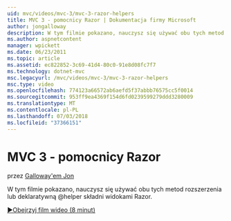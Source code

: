 ```yaml
---
uid: mvc/videos/mvc-3/mvc-3-razor-helpers
title: MVC 3 - pomocnicy Razor | Dokumentacja firmy Microsoft
author: jongalloway
description: W tym filmie pokazano, nauczysz się używać obu tych metod rozszerzenia lub deklaratywną @helper składni widokami Razor.
ms.author: aspnetcontent
manager: wpickett
ms.date: 06/23/2011
ms.topic: article
ms.assetid: ec822852-3c69-41d4-80c0-91e8d08fc7f7
ms.technology: dotnet-mvc
msc.legacyurl: /mvc/videos/mvc-3/mvc-3-razor-helpers
msc.type: video
ms.openlocfilehash: 774123a66572ab6aefd5f37abbb76575cc5f0014
ms.sourcegitcommit: 953ff9ea4369f154d6fd0239599279ddd3280009
ms.translationtype: MT
ms.contentlocale: pl-PL
ms.lasthandoff: 07/03/2018
ms.locfileid: "37366151"
---
```

<a name="mvc-3---razor-helpers"></a>MVC 3 - pomocnicy Razor
====================
przez [Galloway'em Jon](https://github.com/jongalloway)

W tym filmie pokazano, nauczysz się używać obu tych metod rozszerzenia lub deklaratywną @helper składni widokami Razor.

[&#9654;Obejrzyj film wideo (8 minut)](https://channel9.msdn.com/Blogs/ASP-NET-Site-Videos/mvc-3-razor-helpers)
